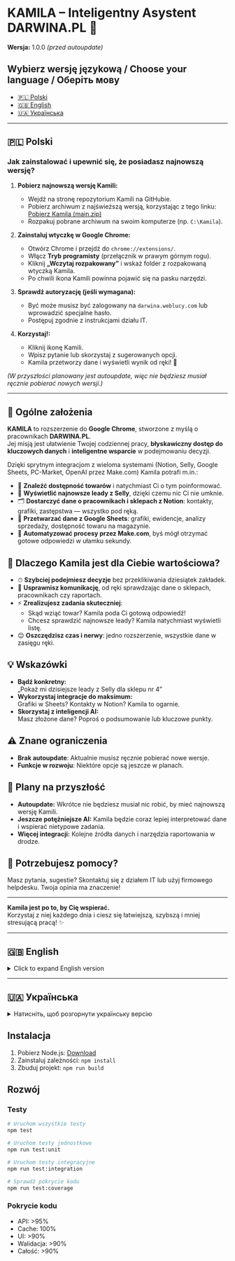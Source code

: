 # KAMILA – Inteligentny Asystent DARWINA.PL 🚀

**Wersja:** 1.0.0 *(przed autoupdate)*

## Wybierz wersję językową / Choose your language / Оберіть мову
- [🇵🇱 Polski](#-polski)
- [🇬🇧 English](#-english)
- [🇺🇦 Українська](#-українська)

---

## 🇵🇱 Polski

### Jak zainstalować i upewnić się, że posiadasz najnowszą wersję?

1. **Pobierz najnowszą wersję Kamili:**
   - Wejdź na stronę repozytorium Kamili na GitHubie.
   - Pobierz archiwum z najświeższą wersją, korzystając z tego linku:  
     [Pobierz Kamila (main.zip)](https://github.com/twilk/Kamila/archive/refs/heads/main.zip)
   - Rozpakuj pobrane archiwum na swoim komputerze (np. `C:\Kamila`).

2. **Zainstaluj wtyczkę w Google Chrome:**
   - Otwórz Chrome i przejdź do `chrome://extensions/`.
   - Włącz **Tryb programisty** (przełącznik w prawym górnym rogu).
   - Kliknij **„Wczytaj rozpakowany”** i wskaż folder z rozpakowaną wtyczką Kamila.
   - Po chwili ikona Kamili powinna pojawić się na pasku narzędzi.

3. **Sprawdź autoryzację (jeśli wymagana):**
   - Być może musisz być zalogowany na `darwina.weblucy.com` lub wprowadzić specjalne hasło.
   - Postępuj zgodnie z instrukcjami działu IT.
   
4. **Korzystaj!:**
   - Kliknij ikonę Kamili.
   - Wpisz pytanie lub skorzystaj z sugerowanych opcji.
   - Kamila przetworzy dane i wyświetli wynik od ręki! 🎉

*(W przyszłości planowany jest autoupdate, więc nie będziesz musiał ręcznie pobierać nowych wersji.)*

---

## 🎯 Ogólne założenia

**KAMILA** to rozszerzenie do **Google Chrome**, stworzone z myślą o pracownikach **DARWINA.PL**.  
Jej misją jest ułatwienie Twojej codziennej pracy, **błyskawiczny dostęp do kluczowych danych** i **inteligentne wsparcie** w podejmowaniu decyzji.

Dzięki sprytnym integracjom z wieloma systemami (Notion, Selly, Google Sheets, PC-Market, OpenAI przez Make.com) Kamila potrafi m.in.:

- 🔎 **Znaleźć dostępność towarów** i natychmiast Ci o tym poinformować.  
- 💼 **Wyświetlić najnowsze leady z Selly**, dzięki czemu nic Ci nie umknie.  
- 🗂 **Dostarczyć dane o pracownikach i sklepach z Notion**: kontakty, grafiki, zastępstwa — wszystko pod ręką.  
- 📝 **Przetwarzać dane z Google Sheets**: grafiki, ewidencje, analizy sprzedaży, dostępność towaru na magazynie.  
- 🧩 **Automatyzować procesy przez Make.com**, byś mógł otrzymać gotowe odpowiedzi w ułamku sekundy.

## 💎 Dlaczego Kamila jest dla Ciebie wartościowa?

- ⏱ **Szybciej podejmiesz decyzje** bez przeklikiwania dziesiątek zakładek.  
- 💬 **Usprawnisz komunikację**, od ręki sprawdzając dane o sklepach, pracownikach czy raportach.  
- ⚡ **Zrealizujesz zadania skuteczniej**:  
  - Skąd wziąć towar? Kamila poda Ci gotową odpowiedź!  
  - Chcesz sprawdzić najnowsze leady? Kamila natychmiast wyświetli listę.  
- 😌 **Oszczędzisz czas i nerwy**: jedno rozszerzenie, wszystkie dane w zasięgu ręki.

## 💡 Wskazówki

- **Bądź konkretny:**  
  „Pokaż mi dzisiejsze leady z Selly dla sklepu nr 4”  
- **Wykorzystaj integracje do maksimum:**  
  Grafiki w Sheets? Kontakty w Notion? Kamila to ogarnie.  
- **Skorzystaj z inteligencji AI:**  
  Masz złożone dane? Poproś o podsumowanie lub kluczowe punkty.

## ⚠️ Znane ograniczenia

- **Brak autoupdate**: Aktualnie musisz ręcznie pobierać nowe wersje.
- **Funkcje w rozwoju**: Niektóre opcje są jeszcze w planach.

## 🔮 Plany na przyszłość

- **Autoupdate:** Wkrótce nie będziesz musiał nic robić, by mieć najnowszą wersję Kamili.  
- **Jeszcze potężniejsze AI:** Kamila będzie coraz lepiej interpretować dane i wspierać nietypowe zadania.  
- **Więcej integracji:** Kolejne źródła danych i narzędzia raportowania w drodze.

## 🤝 Potrzebujesz pomocy?

Masz pytania, sugestie? Skontaktuj się z działem IT lub użyj firmowego helpdesku. Twoja opinia ma znaczenie!

---

**Kamila jest po to, by Cię wspierać.**  
Korzystaj z niej każdego dnia i ciesz się łatwiejszą, szybszą i mniej stresującą pracą! ✨

---

## 🇬🇧 English

<details>
<summary>Click to expand English version</summary>

### How to install and ensure you have the latest version?

1. **Download the latest Kamila version:**
   - Go to the Kamila GitHub repository.
   - Download the newest archive from:  
     [Download Kamila (main.zip)](https://github.com/twilk/Kamila/archive/refs/heads/main.zip)
   - Unzip it on your computer (e.g., `C:\Kamila`).

2. **Install the extension in Google Chrome:**
   - Open Chrome and go to `chrome://extensions/`.
   - Enable **Developer mode** (top right corner).
   - Click **"Load unpacked"** and select the unzipped Kamila folder.
   - The Kamila icon should appear in your toolbar.

3. **Check authentication (if required):**
   - You may need to be logged into `darwina.weblucy.com` or provide a special password.
   - Follow the IT department's instructions.

4. **Use it!:**
   - Click the Kamila icon.
   - Type a question or select suggested options.
   - Kamila will process the data and show you the result instantly! 🎉

*(Autoupdate is planned for the future, so you won't have to download updates manually.)*

---

### General concept

**Kamila** is a Chrome extension created for Darwin.pl employees to streamline daily tasks, provide quick access to vital data, and offer intelligent decision-making support.

Thanks to integrations with various systems (Notion, Selly, Google Sheets, PC-Market, OpenAI via Make.com), Kamila can:

- 🔎 **Find product availability** and inform you immediately.  
- 💼 **Display the latest leads from Selly**, so you never miss anything.  
- 🗂 **Deliver data about employees and stores from Notion**: contacts, schedules, substitutions—all at hand.  
- 📝 **Process data from Google Sheets**: schedules, work time records, sales analyses, product availability.  
- 🧩 **Automate processes via Make.com**, providing ready answers in a fraction of a second.

*(… rest of the English version is a direct translation mirroring the Polish content …)*

</details>

---

## 🇺🇦 Українська

<details>
<summary>Натисніть, щоб розгорнути українську версію</summary>

### Як встановити та переконатися, що у вас найновіша версія?

1. **Завантажте найновішу версію Kamila:**
   - Перейдіть до репозиторію Kamila на GitHub.
   - Завантажте найсвіжіший архів за посиланням:  
     [Завантажити Kamila (main.zip)](https://github.com/twilk/Kamila/archive/refs/heads/main.zip)
   - Розпакуйте архів на своєму комп’ютері (наприклад, `C:\Kamila`).

2. **Встановіть розширення у Google Chrome:**
   - Відкрийте Chrome та перейдіть до `chrome://extensions/`.
   - Увімкніть **Режим розробника** (у правому верхньому куті).
   - Натисніть **"Load unpacked"** (Завантажити розпаковане) та вкажіть теку з розпакованим Kamila.
   - Значок Kamila має з’явитись на панелі інструментів.

3. **Перевірте авторизацію (якщо потрібно):**
   - Можливо, вам потрібно бути залогіненим на `darwina.weblucy.com` або ввести спеціальний пароль.
   - Дотримуйтесь інструкцій ІТ-відділу.

4. **Користуйтеся!:**
   - Клацніть на значок Kamila.
   - Введіть питання або оберіть запропоновані опції.
   - Kamila обробить дані та миттєво покаже результат! 🎉

*(У майбутньому планується автопоновлення, щоб вам не доводилося завантажувати нові версії вручну.)*

---

### Загальна концепція

**Kamila** — це розширення для Chrome, створене для працівників Darwin.pl, щоб спростити щоденн�� завдання, надати швидкий доступ до ключових даних та запропонувати інтелектуальну підтримку в прийнятті рішень.

Завдяки інтеграціям з різними системами (Notion, Selly, Google Sheets, PC-Market, OpenAI через Make.com) Kamila може:

- 🔎 **Знаходити наявність товару** та одразу інформувати вас.  
- 💼 **Відображати найновіші ліди з Selly**, щоб ви нічого не пропустили.  
- 🗂 **Надавати дані про працівників і магазини з Notion**: контакти, графіки, заміни — все під рукою.  
- 📝 **Обробляти дані з Google Sheets**: графіки, олік робочого часу, аналізи продажів, наявність товару.  
- 🧩 **Автоматизувати процеси через Make.com**, щоб надавати готові відповіді за лічені секунди.

*(… далі українська версія буде дзеркальним відображенням польського змісту …)*

</details>

## Instalacja

1. Pobierz Node.js: [Download](https://nodejs.org/dist/v20.11.1/node-v20.11.1-x64.msi)
2. Zainstaluj zależności: `npm install`
3. Zbuduj projekt: `npm run build`

## Rozwój

### Testy

```bash
# Uruchom wszystkie testy
npm test

# Uruchom testy jednostkowe
npm run test:unit

# Uruchom testy integracyjne
npm run test:integration

# Sprawdź pokrycie kodu
npm run test:coverage
```

### Pokrycie kodu
- API: >95%
- Cache: 100%
- UI: >90%
- Walidacja: >90%
- Całość: >90%
